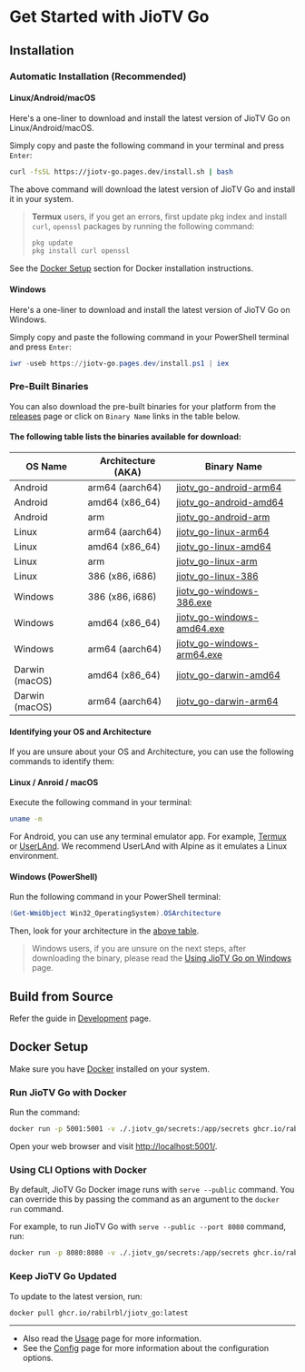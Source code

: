 # Get Started with JioTV Go

## Installation

### Automatic Installation (Recommended)

#### Linux/Android/macOS

Here's a one-liner to download and install the latest version of JioTV Go on Linux/Android/macOS.

Simply copy and paste the following command in your terminal and press `Enter`:

```bash
curl -fsSL https://jiotv-go.pages.dev/install.sh | bash
```

The above command will download the latest version of JioTV Go and install it in your system.

> **Termux** users, if you get an errors, first update pkg index and install `curl`, `openssl` packages by running the following command:
>
> ```bash
> pkg update
> pkg install curl openssl
> ```

<div class="warning">

See the [Docker Setup](#docker-setup) section for Docker installation instructions.

</div>

#### Windows

Here's a one-liner to download and install the latest version of JioTV Go on Windows.

Simply copy and paste the following command in your PowerShell terminal and press `Enter`:

```powershell
iwr -useb https://jiotv-go.pages.dev/install.ps1 | iex
```

### Pre-Built Binaries

You can also download the pre-built binaries for your platform from the [releases](https://github.com/rabilrbl/jiotv-go/releases) page or click on `Binary Name` links in the table below.

#### The following table lists the binaries available for download:

| OS Name        | Architecture (AKA) | Binary Name                                                                                                            |
| -------------- | ------------------ | ---------------------------------------------------------------------------------------------------------------------- |
| Android        | arm64 (aarch64)    | [jiotv_go-android-arm64](https://github.com/rabilrbl/jiotv_go/releases/latest/download/jiotv_go-android-arm64)         |
| Android        | amd64 (x86_64)     | [jiotv_go-android-amd64](https://github.com/rabilrbl/jiotv_go/releases/latest/download/jiotv_go-android-amd64)         |
| Android        | arm                | [jiotv_go-android-arm](https://github.com/rabilrbl/jiotv_go/releases/latest/download/jiotv_go-android-arm)             |
| Linux          | arm64 (aarch64)    | [jiotv_go-linux-arm64](https://github.com/rabilrbl/jiotv_go/releases/latest/download/jiotv_go-linux-arm64)             |
| Linux          | amd64 (x86_64)     | [jiotv_go-linux-amd64](https://github.com/rabilrbl/jiotv_go/releases/latest/download/jiotv_go-linux-amd64)             |
| Linux          | arm                | [jiotv_go-linux-arm](https://github.com/rabilrbl/jiotv_go/releases/latest/download/jiotv_go-linux-arm)                 |
| Linux          | 386 (x86, i686)    | [jiotv_go-linux-386](https://github.com/rabilrbl/jiotv_go/releases/latest/download/jiotv_go-linux-386)                 |
| Windows        | 386 (x86, i686)    | [jiotv_go-windows-386.exe](https://github.com/rabilrbl/jiotv_go/releases/latest/download/jiotv_go-windows-386.exe)     |
| Windows        | amd64 (x86_64)     | [jiotv_go-windows-amd64.exe](https://github.com/rabilrbl/jiotv_go/releases/latest/download/jiotv_go-windows-amd64.exe) |
| Windows        | arm64 (aarch64)    | [jiotv_go-windows-arm64.exe](https://github.com/rabilrbl/jiotv_go/releases/latest/download/jiotv_go-windows-arm64.exe) |
| Darwin (macOS) | amd64 (x86_64)     | [jiotv_go-darwin-amd64](https://github.com/rabilrbl/jiotv_go/releases/latest/download/jiotv_go-darwin-amd64)           |
| Darwin (macOS) | arm64 (aarch64)    | [jiotv_go-darwin-arm64](https://github.com/rabilrbl/jiotv_go/releases/latest/download/jiotv_go-darwin-arm64)           |

#### Identifying your OS and Architecture

If you are unsure about your OS and Architecture, you can use the following commands to identify them:

#### Linux / Anroid / macOS

Execute the following command in your terminal:

```bash
uname -m
```

For Android, you can use any terminal emulator app. For example, [Termux](https://f-droid.org/en/packages/com.termux/) or [UserLAnd](https://f-droid.org/en/packages/tech.ula/). We recommend UserLAnd with Alpine as it emulates a Linux environment.

#### Windows (PowerShell)

Run the following command in your PowerShell terminal:

```powershell
(Get-WmiObject Win32_OperatingSystem).OSArchitecture
```

Then, look for your architecture in the [above table](#the-following-table-lists-the-binaries-available-for-download).

<div class="warning">

> Windows users, if you are unsure on the next steps, after downloading the binary, please read the [Using JioTV Go on Windows](./usage/windows.md) page.

</div>

## Build from Source

Refer the guide in [Development](./development.md#build-from-source) page.

## Docker Setup

Make sure you have [Docker](https://docs.docker.com/get-docker/) installed on your system.

### Run JioTV Go with Docker

Run the command:

```sh
docker run -p 5001:5001 -v ./.jiotv_go/secrets:/app/secrets ghcr.io/rabilrbl/jiotv_go
```

Open your web browser and visit [http://localhost:5001/](http://localhost:5001/).

### Using CLI Options with Docker

By default, JioTV Go Docker image runs with `serve --public` command. You can override this by passing the command as an argument to the `docker run` command.

For example, to run JioTV Go with `serve --public --port 8080` command, run:

```sh
docker run -p 8080:8080 -v ./.jiotv_go/secrets:/app/secrets ghcr.io/rabilrbl/jiotv_go serve --public --port 8080
```

### Keep JioTV Go Updated

To update to the latest version, run:

```sh
docker pull ghcr.io/rabilrbl/jiotv_go:latest
```

---

- Also read the [Usage](./usage/usage.md) page for more information.
- See the [Config](./config.md) page for more information about the configuration options.
